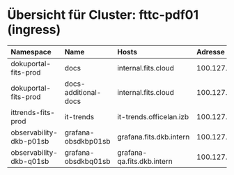 # Übersicht für Cluster: fttc-pdf01 (ingress)

| Namespace               | Name                 | Hosts                      | Adresse         | Ports   |
|:------------------------|:---------------------|:---------------------------|:----------------|:--------|
| dokuportal-fits-prod    | docs                 | internal.fits.cloud        | 100.127.129.153 | 80, 443 |
| dokuportal-fits-prod    | docs-additional-docs | internal.fits.cloud        | 100.127.129.153 | 80, 443 |
| ittrends-fits-prod      | it-trends            | it-trends.officelan.izb    | 100.127.129.153 | 80, 443 |
| observability-dkb-p01sb | grafana-obsdkbp01sb  | grafana.fits.dkb.intern    | 100.127.161.2   | 80      |
| observability-dkb-q01sb | grafana-obsdkbq01sb  | grafana-qa.fits.dkb.intern | 100.127.129.141 | 80      |
